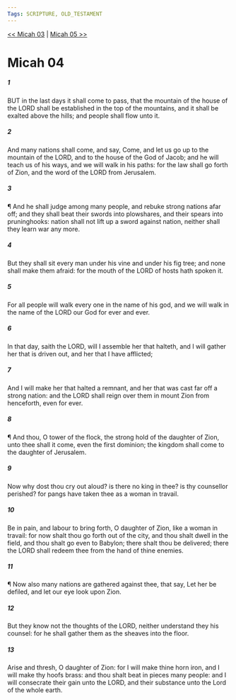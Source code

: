 ```yaml
---
Tags: SCRIPTURE, OLD_TESTAMENT
---
```


[<< Micah 03](OLD_TESTAMENT/33_Micah/Micah_03.md) | [Micah 05 >>](OLD_TESTAMENT/33_Micah/Micah_05.md)

# Micah 04

##### 1

BUT in the last days it shall come to pass, that the mountain of the house of the LORD shall be established in the top of the mountains, and it shall be exalted above the hills; and people shall flow unto it.

##### 2

And many nations shall come, and say, Come, and let us go up to the mountain of the LORD, and to the house of the God of Jacob; and he will teach us of his ways, and we will walk in his paths: for the law shall go forth of Zion, and the word of the LORD from Jerusalem.

##### 3

¶ And he shall judge among many people, and rebuke strong nations afar off; and they shall beat their swords into plowshares, and their spears into pruninghooks: nation shall not lift up a sword against nation, neither shall they learn war any more.

##### 4

But they shall sit every man under his vine and under his fig tree; and none shall make them afraid: for the mouth of the LORD of hosts hath spoken it.

##### 5

For all people will walk every one in the name of his god, and we will walk in the name of the LORD our God for ever and ever.

##### 6

In that day, saith the LORD, will I assemble her that halteth, and I will gather her that is driven out, and her that I have afflicted;

##### 7

And I will make her that halted a remnant, and her that was cast far off a strong nation: and the LORD shall reign over them in mount Zion from henceforth, even for ever.

##### 8

¶ And thou, O tower of the flock, the strong hold of the daughter of Zion, unto thee shall it come, even the first dominion; the kingdom shall come to the daughter of Jerusalem.

##### 9

Now why dost thou cry out aloud? is there no king in thee? is thy counsellor perished? for pangs have taken thee as a woman in travail.

##### 10

Be in pain, and labour to bring forth, O daughter of Zion, like a woman in travail: for now shalt thou go forth out of the city, and thou shalt dwell in the field, and thou shalt go even to Babylon; there shalt thou be delivered; there the LORD shall redeem thee from the hand of thine enemies.

##### 11

¶ Now also many nations are gathered against thee, that say, Let her be defiled, and let our eye look upon Zion.

##### 12

But they know not the thoughts of the LORD, neither understand they his counsel: for he shall gather them as the sheaves into the floor.

##### 13

Arise and thresh, O daughter of Zion: for I will make thine horn iron, and I will make thy hoofs brass: and thou shalt beat in pieces many people: and I will consecrate their gain unto the LORD, and their substance unto the Lord of the whole earth.

